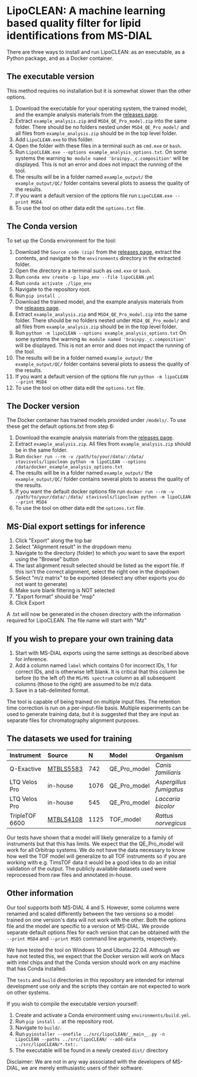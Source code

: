 

# LipoCLEAN: A machine learning based quality filter for lipid identifications from MS-DIAL
There are three ways to install and run LipoCLEAN: as an executable, as a Python package, and as a Docker container.

## The executable version
This method requires no installation but it is somewhat slower than the other options.
1. Download the executable for your operating system, the trained model, and the example analysis materials from the [releases page](https://github.com/stavis1/lipoCLEAN/releases).
2. Extract `example_analysis.zip` and `MSD4_QE_Pro_model.zip` into the same folder. There should be no folders nested under `MSD4_QE_Pro_model/` and all files from `example_analysis.zip` should be in the top level folder.
3. Add `LipoCLEAN.exe` to this folder.
4. Open the folder with these files in a terminal such as `cmd.exe` or `bash`.
5. Run `LipoCLEAN.exe --options example_analysis_options.txt`. On some systems the warning `No module named 'brainpy._c.composition'` will be displayed. This is not an error and does not impact the running of the tool.
6. The results will be in a folder named `example_output/` the `example_output/QC/` folder contains several plots to assess the quality of the results.
7. If you want a default version of the options file run `LipoCLEAN.exe --print MSD4`.
8. To use the tool on other data edit the `options.txt` file.

## The Conda version
To set up the Conda environment for the tool:
1. Download the `Source code (zip)` from the [releases page](https://github.com/stavis1/lipoCLEAN/releases), extract the contents, and navigate to the `environments` directory in the extracted folder.
2. Open the directory in a terminal such as `cmd.exe` or `bash`.
3. Run `conda env create -p lipo_env --file lipoCLEAN.yml`
4. Run `conda activate ./lipo_env`
5. Navigate to the repository root.
6. Run `pip install .`
7. Download the trained model, and the example analysis materials from the [releases page](https://github.com/stavis1/lipoCLEAN/releases).
8. Extract `example_analysis.zip` and `MSD4_QE_Pro_model.zip` into the same folder. There should be no folders nested under `MSD4_QE_Pro_model/` and all files from `example_analysis.zip` should be in the top level folder.
9. Run `python -m lipoCLEAN --options example_analysis_options.txt` On some systems the warning `No module named 'brainpy._c.composition'` will be displayed. This is not an error and does not impact the running of the tool.
10. The results will be in a folder named `example_output/` the `example_output/QC/` folder contains several plots to assess the quality of the results.
11. If you want a default version of the options file run `python -m lipoCLEAN --print MSD4`
12. To use the tool on other data edit the `options.txt` file.

## The Docker version
The Docker container has trained models provided under `/models/`. To use these get the default options.txt from step 6:
1. Download the example analysis materials from the [releases page](https://github.com/stavis1/lipoCLEAN/releases).
3. Extract `example_analysis.zip`. All files from `example_analysis.zip` should be in the same folder.
4. Run `docker run --rm -v /path/to/your/data/:/data/ stavisvols/lipoclean python -m lipoCLEAN --options /data/docker_example_analysis_options.txt`
5. The results will be in a folder named `example_output/` the `example_output/QC/` folder contains several plots to assess the quality of the results.
6. If you want the default docker options file run `docker run --rm -v /path/to/your/data/:/data/ stavisvols/lipoclean python -m lipoCLEAN --print MSD4`
7. To use the tool on other data edit the `options.txt` file.

## MS-Dial export settings for inference
1. Click "Export" along the top bar
2. Select "Alignment result" in the dropdown menu
3. Navigate to the directory (folder) to which you want to save the export using the "Browse" button
4. The last alignment result selected should be listed as the export file. If this isn't the correct alignment, select the right one in the dropdown
5. Select "m/z matrix" to be exported (deselect any other exports you do not want to generate)
6. Make sure blank filtering is NOT selected
7. "Export format" should be "msp"
8. Click Export

A .txt will now be generated in the chosen directory with the information required for LipoCLEAN. The file name will start with "Mz"

## If you wish to prepare your own training data
1. Start with MS-DIAL exports using the same settings as described above for inference. 
2. Add a column named `label` which contains 0 for incorrect IDs, 1 for correct IDs, and is otherwise left blank. It is critical that this column be before (to the left of) the `MS/MS spectrum` column as all subsequent columns (those to the right) are assumed to be m/z data. 
3. Save in a tab-delimited format.

The tool is capable of being trained on multiple input files. The retention time correction is run on a per-input-file basis. Multiple experiments can be used to generate training data, but it is suggested that they are input as separate files for chromatography alignment purposes. 

## The datasets we used for training
| Instrument | Source | N  | Model | Organism |
| :--------- | :----- | :- | :---- | :------- |
| Q-Exactive | [MTBLS5583](https://www.ebi.ac.uk/metabolights/editor/MTBLS5583/descriptors) | 742 | QE_Pro_model | *Canis familiaris* |
| LTQ Velos Pro | in-house | 1076 | QE_Pro_model | *Aspergillus fumigatus* |
| LTQ Velos Pro | in-house | 545 | QE_Pro_model | *Laccaria bicolor* |
| TripleTOF 6600 | [MTBLS4108](https://www.ebi.ac.uk/metabolights/editor/MTBLS4108/descriptors) | 1125 | TOF_model | *Rattus norvegicus* |

Our tests have shown that a model will likely generalize to a family of instruments but that this has limits. We expect that the QE_Pro_model will work for all Orbitrap systems. We do not have the data necessary to know how well the TOF model will generalize to all TOF instruments so if you are working with e.g. TimsTOF data it would be a good idea to do an initial validation of the output. The publicly available datasets used were reprocessed from raw files and annotated in-house.

## Other information
Our tool supports both MS-DIAL 4 and 5. However, some columns were renamed and scaled differently between the two versions so a model trained on one version's data will not work with the other. Both the options file and the model are specific to a version of MS-DIAL. We provide separate default options files for each version that can be obtained with the `--print MSD4` and `--print MSD5` command line arguments, respectively.

We have tested the tool on Windows 10 and Ubuntu 22.04. Although we have not tested this, we expect that the Docker version will work on Macs with intel chips and that the Conda version should work on any machine that has Conda installed.

The `tests` and `build` directories in this repository are intended for internal development use only and the scripts they contain are not expected to work on other systems.

 If you wish to compile the executable version yourself:
 1. Create and activate a Conda environment using `environments/build.yml`.
 2. Run `pip install .` at the repository root.
 3. Navigate to `build/`.
 4. Run `pyinstaller --onefile ../src/lipoCLEAN/__main__.py -n LipoCLEAN --paths ../src/lipoCLEAN/ --add-data ../src/lipoCLEAN/*.txt:.`
 5. The executable will be found in a newly created `dist/` directory

Disclaimer: We are not in any way associated with the developers of MS-DIAL, we are merely enthusiastic users of their software.

